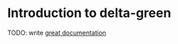 # Introduction to delta-green

TODO: write [great documentation](http://jacobian.org/writing/what-to-write/)
